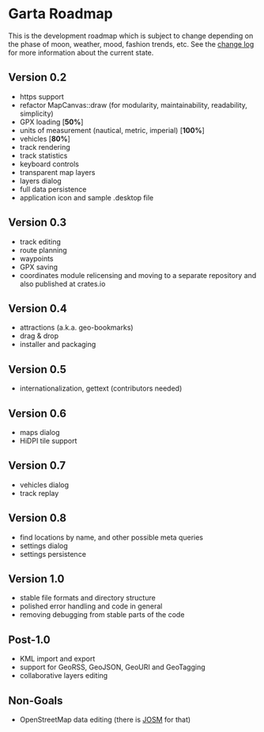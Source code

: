 # Garta Roadmap
This is the development roadmap which is subject to change depending on the phase of moon, weather, mood, fashion trends, etc. See the [change log](CHANGELOG.md) for more information about the current state.

## Version 0.2
- https support
- refactor MapCanvas::draw (for modularity, maintainability, readability, simplicity)
- GPX loading [**50%**]
- units of measurement (nautical, metric, imperial) [**100%**]
- vehicles [**80%**]
- track rendering
- track statistics
- keyboard controls
- transparent map layers
- layers dialog
- full data persistence
- application icon and sample .desktop file

## Version 0.3
- track editing
- route planning
- waypoints
- GPX saving
- coordinates module relicensing and moving to a separate repository and also published at crates.io

## Version 0.4
- attractions (a.k.a. geo-bookmarks)
- drag & drop
- installer and packaging

## Version 0.5
- internationalization, gettext (contributors needed)

## Version 0.6
- maps dialog
- HiDPI tile support

## Version 0.7
- vehicles dialog
- track replay

## Version 0.8
- find locations by name, and other possible meta queries
- settings dialog
- settings persistence

## Version 1.0
- stable file formats and directory structure
- polished error handling and code in general
- removing debugging from stable parts of the code

## Post-1.0
- KML import and export
- support for GeoRSS, GeoJSON, GeoURI and GeoTagging
- collaborative layers editing

## Non-Goals
- OpenStreetMap data editing (there is [JOSM](https://josm.openstreetmap.de/) for that)


